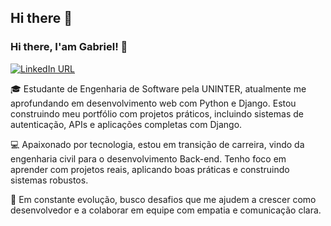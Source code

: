 ## Hi there 👋
### Hi there, I'am Gabriel! 👋
[![LinkedIn URL](https://img.shields.io/static/v1?color=red&label=linkedin&logo=linkedin&logoColor=white&style=for-the-badge&message=Connect)](https://www.linkedin.com/in/gabriel-veloso-dev/)


🎓 Estudante de Engenharia de Software pela UNINTER, atualmente me aprofundando em desenvolvimento web com Python e Django. Estou construindo meu portfólio com projetos práticos, incluindo sistemas de autenticação, APIs e aplicações completas com Django.

💻 Apaixonado por tecnologia, estou em transição de carreira, vindo da engenharia civil para o desenvolvimento Back-end. Tenho foco em aprender com projetos reais, aplicando boas práticas e construindo sistemas robustos.

🚀 Em constante evolução, busco desafios que me ajudem a crescer como desenvolvedor e a colaborar em equipe com empatia e comunicação clara.



